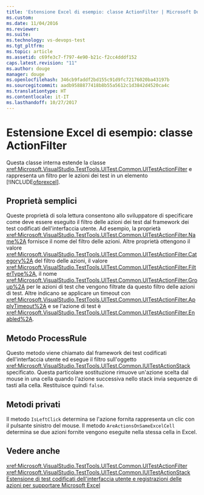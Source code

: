 ```yaml
---
title: 'Estensione Excel di esempio: classe ActionFilter | Microsoft Docs'
ms.custom: 
ms.date: 11/04/2016
ms.reviewer: 
ms.suite: 
ms.technology: vs-devops-test
ms.tgt_pltfrm: 
ms.topic: article
ms.assetid: c69fe3c7-f797-4e90-b21c-f2cc4dddf152
caps.latest.revision: "11"
ms.author: douge
manager: douge
ms.openlocfilehash: 346cb9faddf2bd155c91d9fc72176020ba43197b
ms.sourcegitcommit: aadb9588877418b8b55a5612c1d3842d4520ca4c
ms.translationtype: HT
ms.contentlocale: it-IT
ms.lasthandoff: 10/27/2017
---
```

# <a name="sample-excel-extension-actionfilter-class"></a>Estensione Excel di esempio: classe ActionFilter
Questa classe interna estende la classe <xref:Microsoft.VisualStudio.TestTools.UITest.Common.UITestActionFilter> e rappresenta un filtro per le azioni dei test in un elemento [!INCLUDE[ofprexcel](../test/includes/ofprexcel_md.md)].  
  
## <a name="simple-properties"></a>Proprietà semplici  
 Queste proprietà di sola lettura consentono allo sviluppatore di specificare come deve essere eseguito il filtro delle azioni dei test dal framework dei test codificati dell'interfaccia utente. Ad esempio, la proprietà <xref:Microsoft.VisualStudio.TestTools.UITest.Common.UITestActionFilter.Name%2A> fornisce il nome del filtro delle azioni. Altre proprietà ottengono il valore <xref:Microsoft.VisualStudio.TestTools.UITest.Common.UITestActionFilter.Category%2A> del filtro delle azioni, il valore <xref:Microsoft.VisualStudio.TestTools.UITest.Common.UITestActionFilter.FilterType%2A>, il nome <xref:Microsoft.VisualStudio.TestTools.UITest.Common.UITestActionFilter.Group%2A> per le azioni di test che vengono filtrate da questo filtro delle azioni di test. Altre indicano se applicare un timeout con <xref:Microsoft.VisualStudio.TestTools.UITest.Common.UITestActionFilter.ApplyTimeout%2A> e se l'azione di test è <xref:Microsoft.VisualStudio.TestTools.UITest.Common.UITestActionFilter.Enabled%2A>.  
  
## <a name="processrule-method"></a>Metodo ProcessRule  
 Questo metodo viene chiamato dal framework dei test codificati dell'interfaccia utente ed esegue il filtro sull'oggetto <xref:Microsoft.VisualStudio.TestTools.UITest.Common.IUITestActionStack> specificato. Questa particolare sostituzione rimuove un'azione scelta dal mouse in una cella quando l'azione successiva nello stack invia sequenze di tasti alla cella. Restituisce quindi `false`.  
  
## <a name="private-methods"></a>Metodi privati  
 Il metodo `IsLeftClick` determina se l'azione fornita rappresenta un clic con il pulsante sinistro del mouse. Il metodo `AreActionsOnSameExcelCell` determina se due azioni fornite vengono eseguite nella stessa cella in Excel.  
  
## <a name="see-also"></a>Vedere anche  
 <xref:Microsoft.VisualStudio.TestTools.UITest.Common.UITestActionFilter>   
 <xref:Microsoft.VisualStudio.TestTools.UITest.Common.IUITestActionStack>   
 [Estensione di test codificati dell'interfaccia utente e registrazioni delle azioni per supportare Microsoft Excel](../test/extending-coded-ui-tests-and-action-recordings-to-support-microsoft-excel.md)
